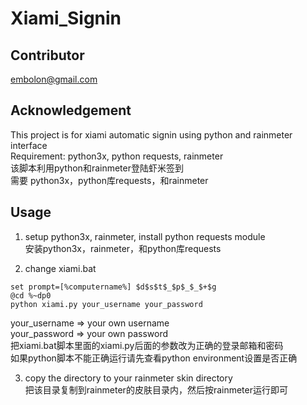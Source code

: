 Xiami_Signin
==============

Contributor
----------
embolon@gmail.com

Acknowledgement
-------------------
This project is for xiami automatic signin using python and rainmeter interface  
Requirement: python3x, python requests, rainmeter  
该脚本利用python和rainmeter登陆虾米签到  
需要 python3x，python库requests，和rainmeter  

Usage
----------
1. setup python3x, rainmeter, install python requests module  
   安装python3x，rainmeter，和python库requests  

2. change xiami.bat
```    
set prompt=[%computername%] $d$s$t$_$p$_$_$+$g
@cd %~dp0
python xiami.py your_username your_password
```

   your_username => your own username  
   your_password => your own password  
   把xiami.bat脚本里面的xiami.py后面的参数改为正确的登录邮箱和密码  
   如果python脚本不能正确运行请先查看python environment设置是否正确

3. copy the directory to your rainmeter skin directory  
   把该目录复制到rainmeter的皮肤目录内，然后按rainmeter运行即可     
